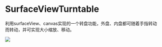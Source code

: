 # SurfaceViewTurntable

利用surfaceView、canvas实现的一个转盘功能，外盘、内盘都可随着手指转动而转动，并可实现大小缩放、移动。

![](https://github.com/yongli991581716/SurfaceViewTurntable/pic.png)  

